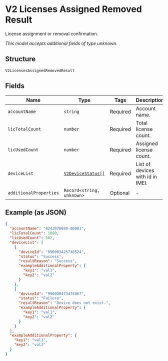 
# V2 Licenses Assigned Removed Result

License assignment or removal confirmation.

*This model accepts additional fields of type unknown.*

## Structure

`V2LicensesAssignedRemovedResult`

## Fields

| Name | Type | Tags | Description |
|  --- | --- | --- | --- |
| `accountName` | `string` | Required | Account name. |
| `licTotalCount` | `number` | Required | Total license count. |
| `licUsedCount` | `number` | Required | Assigned license count. |
| `deviceList` | [`V2DeviceStatus[]`](../../doc/models/v2-device-status.md) | Required | List of devices with id in IMEI. |
| `additionalProperties` | `Record<string, unknown>` | Optional | - |

## Example (as JSON)

```json
{
  "accountName": "0242078689-00001",
  "licTotalCount": 1000,
  "licUsedCount": 502,
  "deviceList": [
    {
      "deviceId": "990003425730524",
      "status": "Success",
      "resultReason": "Success",
      "exampleAdditionalProperty": {
        "key1": "val1",
        "key2": "val2"
      }
    },
    {
      "deviceId": "990000473475967",
      "status": "Failure",
      "resultReason": "Device does not exist.",
      "exampleAdditionalProperty": {
        "key1": "val1",
        "key2": "val2"
      }
    }
  ],
  "exampleAdditionalProperty": {
    "key1": "val1",
    "key2": "val2"
  }
}
```

